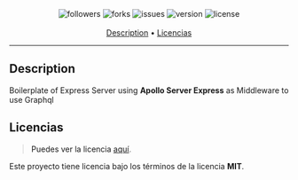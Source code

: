 <p align="center">
    <br>
    <br>
    <img src="https://img.shields.io/github/followers/santychuy?style=flat-square" alt="followers">
    <img src="https://img.shields.io/github/forks/santychuy/express-graphql-boilerplate?style=flat-square" alt="forks">
    <img src="https://img.shields.io/github/issues/santychuy/express-graphql-boilerplate?style=flat-square" alt="issues">
    <img src="https://img.shields.io/github/package-json/v/santychuy/express-graphql-boilerplate?style=flat-square" alt="version">
    <img src="https://img.shields.io/github/license/santychuy/express-graphql-boilerplate?style=flat-square" alt="license">
    <br>
    <br>
    <a href="#discord">Description<a/> •
    <a href="#licencias">Licencias<a/>
<p/>

---

## Description

Boilerplate of Express Server using **Apollo Server Express** as Middleware to use Graphql

## Licencias

> Puedes ver la licencia [aquí](https://github.com/santychuy/express-graphql-boilerplate/blob/master/LICENSE).

Este proyecto tiene licencia bajo los términos de la licencia **MIT**.
